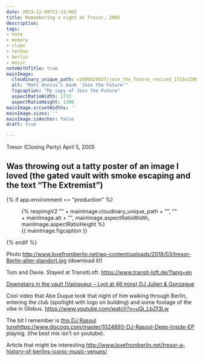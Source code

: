 ```yaml
---
date: 2023-12-09T21:33:00Z
title: Remembering a night at Tresor, 2005
description: 
tags:
- note
- memory
- clubs
- techno
- berlin
- music
noteWithTitle: true
mainImage:
  cloudinary_unique_path: v1689329837/join_the_future_resized_1733x1300_itczyh.jpg
  alt: "Matt Anniss’s book 'Join the Future'"
  figcaption: "My copy of Join the Future"
  aspectRatioWidth: 1733
  aspectRatioHeight: 1300
mainImage.srcsetWidths: ''
mainImage.sizes: ''
mainImage.isAnchor: false
draft: true

---
```

Tresor (Closing Party) April 5, 2005

Was throwing out a tatty poster of an image I loved (the gated vault with smoke escaping and the text “The Extremist”)
---

{% if app.environment == "production" %}
<figure>
  {% respimgV2
    "" + mainImage.cloudinary_unique_path + "",
    "" + mainImage.alt + "",
    mainImage.aspectRatioWidth,
    mainImage.aspectRatioHeight
  %}
  <figcaption>{{ mainImage.figcaption }}</figcaption>
</figure>
{% endif %}

Photo http://www.lovefromberlin.net/wp-content/uploads/2018/03/tresor-Berlin-alter-standort.jpg (download it!)

Tom and Davie. Stayed at TransitLoft. https://www.transit-loft.de/?lang=en

[Downstairs in the vault (Vainqueur – Lyot at 46 mins) DJ Julien & Gonzague ](https://www.youtube.com/watch?v=b8R0x5cv9I8&list=PLL0yuimDKsEPpgs38NebYId8fMEVC8Ui5&index=29)

Cool video that Abe Duque took that night of him walking through Berlin, entering the club (spotlight with logo on building) and some footage of the vibe in Globus. https://www.youtube.com/watch?v=uQj_LbZf3Lw

The bit I remember is [this DJ Rasoul tune](https://www.discogs.com/master/1024893-DJ-Rasoul-Deep-Inside-EP)https://www.discogs.com/master/1024893-DJ-Rasoul-Deep-Inside-EP playing. (the best mix isn’t on youtube).

Article that might be interesting http://www.lovefromberlin.net/tresor-a-history-of-berlins-iconic-music-venues/



